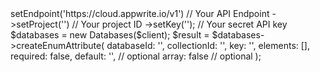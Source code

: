 <?php

use Appwrite\Client;
use Appwrite\Services\Databases;

$client = (new Client())
    ->setEndpoint('https://cloud.appwrite.io/v1') // Your API Endpoint
    ->setProject('<YOUR_PROJECT_ID>') // Your project ID
    ->setKey('<YOUR_API_KEY>'); // Your secret API key

$databases = new Databases($client);

$result = $databases->createEnumAttribute(
    databaseId: '<DATABASE_ID>',
    collectionId: '<COLLECTION_ID>',
    key: '',
    elements: [],
    required: false,
    default: '<DEFAULT>', // optional
    array: false // optional
);